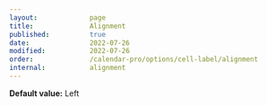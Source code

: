```yaml
---
layout:             page
title:              Alignment
published:          true
date:               2022-07-26
modified:           2022-07-26
order:              /calendar-pro/options/cell-label/alignment
internal:           alignment
---
```

**Default value:** Left
